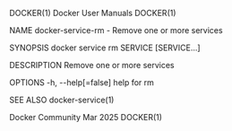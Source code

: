 DOCKER(1)							      Docker User Manuals							     DOCKER(1)

NAME
       docker-service-rm - Remove one or more services

SYNOPSIS
       docker service rm SERVICE [SERVICE...]

DESCRIPTION
       Remove one or more services

OPTIONS
       -h, --help[=false]      help for rm

SEE ALSO
       docker-service(1)

Docker Community							   Mar 2025								     DOCKER(1)
